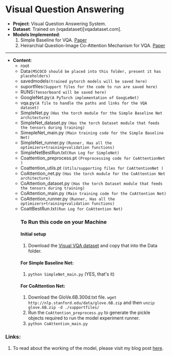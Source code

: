 # Visual Question Answering
- **Project**: Visual Question Answering System.
- **Dataset**: Trained on (vqadataset)[vqadataset.com].
- **Models Implemented**:
  1. Simple Baseline for VQA. [Paper](https://arxiv.org/abs/1512.02167)
  1. Heirarchial Question-Image Co-Attention Mechanism for VQA. [Paper](https://arxiv.org/abs/1606.00061)
---
- **Content**:
  - root
  - Data`(MSCOCO should be placed into this folder, present it has placeholders)`
  - savedmodels`(trained pytorch models will be saved here)`
  - suportfiles`(Support files for the code to run are saved here)`
  - RUNS`(Tensorboard will be saved here)`
  - GoogleNet.py`(A PyTorch implementation of GoogLeNet)`
  - vqa.py`(A file to handle the paths and links for the VQA dataset)`
  - SimpleNet.py `(Has the torch module for the Simple Baseline Net architecture)`
  - SimpleNet_dataset.py `(Has the torch Dataset module that feeds the tensors during training)`
  - SimepleNet_main.py `(Main training code for the Simple Baseline Net)`
  - SimpleNet_runner.py `(Runner, Has all the optimizers+training+validation functions)`
  - SimpleNetBestRun.txt`(Run Log for SimpleNet)`
  - Coattention_preprocess.pt `(Preprocessing code for CoAttentionNet )`
  - Coattention_utils.pt `(Utils/supporting files for CoAttentionNet )`
  - CoAttention_net.py `(Has the torch module for the CoAttention Net architecture)`
  - CoAttention_dataset.py `(Has the torch Dataset module that feeds the tensors during training)`
  - CoAttention_main.py `(Main training code for the CoAttention Net)`
  - CoAttention_runner.py `(Runner, Has all the optimizers+training+validation functions)`
  - CoattBestRun.txt`(Run Log for CoAttention Net)`
    ### **To Run this code on your Machine**
    #### Initial setup
       1. Download the [Visual VQA dataset](https://visualqa.org/) and copy that into the Data folder.
    #### For Simple Baseline Net:
       1. `python SimpleNet_main.py` (YES, that's it)
    #### For CoAttention Net:
       1. Download the GloVe.6B.300d.txt file.
          `wget http://nlp.stanford.edu/data/glove.6B.zip` and then `unzip glove.6B.zip -d ./supportfiles/`
       2. Run the `CoAttention_preprocess.py` to generate the pickle objects required to run the model experiment runner.
       3. `python CoAttention_main.py`
    
### Links:
1. To read about the working of the model, please visit my blog post [here](http://blog.abhishekyana.ml/2019/07/20/visual-question-answering-with-coattention-mechanism/).

